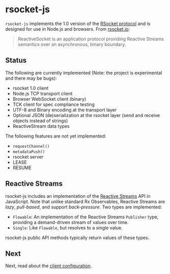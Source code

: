 # rsocket-js

`rsocket-js` implements the 1.0 version of the [RSocket protocol](https://github.com/rsocket/rsocket)
and is designed for use in Node.js and browsers. From [rsocket.io](http://rsocket.io/):

> ReactiveSocket is an application protocol providing Reactive Streams semantics
> over an asynchronous, binary boundary.

## Status

The following are currently implemented (Note: the project is experimental and
there may be bugs):

- rsocket 1.0 client
- Node.js TCP transport client
- Browser WebSocket client (binary)
- TCK client for spec compliance testing
- UTF-8 and Binary encoding at the transport layer
- Optional JSON (de)serialization at the rsocket layer (send and receive objects
  instead of strings)
- ReactiveStream data types

The following features are not yet implemented:

- `requestChannel()`
- `metadataPush()`
- rsocket server
- LEASE
- RESUME

## Reactive Streams

rsocket-js includes an implementation of the [Reactive Streams](http://www.reactive-streams.org/)
API in JavaScript. Note that unlike standard Rx Observables, Reactive Streams are
*lazy*, *pull-based*, and support *back-pressure*. Two types are implemented:

- `Flowable`: An implementation of the Reactive Streams `Publisher` type,
  providing a demand-driven stream of values over time.
- `Single`: Like `Flowable`, but resolves to a single value.

rsocket-js public API methods typically return values of these types.

## Next

Next, read about the [client configuration](./01-client-configuration.md).

